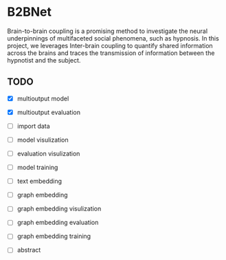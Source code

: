 # B2BNet
Brain-to-brain coupling is a promising method to investigate the neural underpinnings of multifaceted social phenomena, such as hypnosis. In this project, we leverages Inter-brain coupling to quantify shared information across the brains and traces the transmission of information between the hypnotist and the subject.

## TODO
- [x] multioutput model
- [x] multioutput evaluation

- [ ] import data
- [ ] model visulization
- [ ] evaluation visulization
- [ ] model training

- [ ] text embedding

- [ ] graph embedding
- [ ] graph embedding visulization
- [ ] graph embedding evaluation
- [ ] graph embedding training

- [ ] abstract
